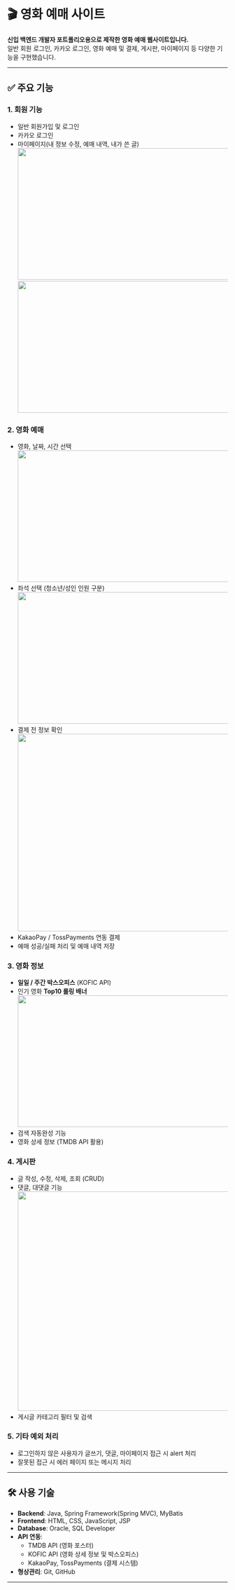 # 🎬 영화 예매 사이트

**신입 백엔드 개발자 포트폴리오용으로 제작한 영화 예매 웹사이트입니다.**  
일반 회원 로그인, 카카오 로그인, 영화 예매 및 결제, 게시판, 마이페이지 등 다양한 기능을 구현했습니다.

---

## ✅ 주요 기능

### 1. **회원 기능**
- 일반 회원가입 및 로그인
- 카카오 로그인
- 마이페이지(내 정보 수정, 예매 내역, 내가 쓴 글)
  <img src="https://github.com/user-attachments/assets/5f4c286e-ae00-4da9-a495-bb7c64153999" width="700" height="300">
  <img src="https://github.com/user-attachments/assets/b87b9974-39df-4f9c-b925-dac34b0dee5f" width="700" height="300">

### 2. **영화 예매**
- 영화, 날짜, 시간 선택<br>
  <img src="https://github.com/user-attachments/assets/f3f37939-20e5-43e0-a580-128f7cb824ea" width="700" height="300">
- 좌석 선택 (청소년/성인 인원 구분)<br>
  <img src="https://github.com/user-attachments/assets/bdd516d6-32ac-4139-87cc-be1cdbf8313b" width="700" height="300">
- 결제 전 정보 확인<br>
  <img src="https://github.com/user-attachments/assets/7c0e1830-9773-4f05-b53c-d530c9042201" width="600" height="450">
- KakaoPay / TossPayments 연동 결제
- 예매 성공/실패 처리 및 예매 내역 저장

### 3. **영화 정보**
- **일일 / 주간 박스오피스** (KOFIC API)
- 인기 영화 **Top10 롤링 배너**<br>
  <img src="https://github.com/user-attachments/assets/dddfd085-6515-46e7-8aae-8fb3a6708b03" width="700" height="300">
- 검색 자동완성 기능
- 영화 상세 정보 (TMDB API 활용)

### 4. **게시판**
- 글 작성, 수정, 삭제, 조회 (CRUD)
- 댓글, 대댓글 기능<br>
  <img src="https://github.com/user-attachments/assets/385cea66-970f-44eb-a234-c870b2b092c7" width="500" height="500">
- 게시글 카테고리 필터 및 검색

### 5. **기타 예외 처리**
- 로그인하지 않은 사용자가 글쓰기, 댓글, 마이페이지 접근 시 alert 처리
- 잘못된 접근 시 에러 페이지 또는 메시지 처리

---

## 🛠 사용 기술

- **Backend**: Java, Spring Framework(Spring MVC), MyBatis  
- **Frontend**: HTML, CSS, JavaScript, JSP  
- **Database**: Oracle, SQL Developer
- **API 연동**:  
  - TMDB API (영화 포스터)  
  - KOFIC API (영화 상세 정보 및 박스오피스)  
  - KakaoPay, TossPayments (결제 시스템)  
- **형상관리**: Git, GitHub

---
